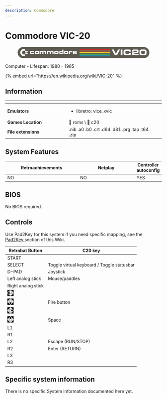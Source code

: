```yaml
---
description: Commodore
---
```


# Commodore VIC-20

<div align="left">

<figure><img src="https://raw.githubusercontent.com/fabricecaruso/es-theme-carbon/52ff37c9e265587d006945a2ba695b5a962b3a3d/art/logos/c20.svg" alt=""><figcaption></figcaption></figure>

</div>

Computer - Lifespan: 1980 - 1985

{% embed url="https://en.wikipedia.org/wiki/VIC-20" %}

## Information

<table data-header-hidden><thead><tr><th width="184"></th><th></th><th data-hidden></th></tr></thead><tbody><tr><td><strong>Emulators</strong></td><td><ul><li>libretro: vice_xvic</li></ul></td><td></td></tr><tr><td><strong>Games Location</strong></td><td><span data-gb-custom-inline data-tag="emoji" data-code="1f4c1">📁</span> roms \ <span data-gb-custom-inline data-tag="emoji" data-code="1f4c2">📂</span> c20</td><td></td></tr><tr><td><strong>File extensions</strong></td><td>.nib .a0 .b0 .crt .d64 .d81 .prg .tap .t64 .zip</td><td></td></tr></tbody></table>

## System Features

<table><thead><tr><th width="245">Retroachievements</th><th width="200">Netplay</th><th>Controller autoconfig</th></tr></thead><tbody><tr><td>NO</td><td>NO</td><td>YES</td></tr></tbody></table>

## BIOS

No BIOS required.

## Controls

Use Pad2Key for this system if you need specific mapping, see the [Pad2Key ](../../../../controllers/pad2key.md)section of this Wiki.

| Retrobat Button                                   | C20 key                                    |
| ------------------------------------------------- | ------------------------------------------ |
| START                                             |                                            |
| SELECT                                            | Toggle virtual keyboard / Toggle statusbar |
| D-PAD                                             | Joystick                                   |
| Left analog stick                                 | Mouse/paddles                              |
| Right analog stick                                |                                            |
| ![](<../../../../.gitbook/assets/image (45).png>) |                                            |
| ![](<../../../../.gitbook/assets/image (27).png>) | Fire button                                |
| ![](<../../../../.gitbook/assets/image (13).png>) |                                            |
| ![](<../../../../.gitbook/assets/image (47).png>) | Space                                      |
| L1                                                |                                            |
| R1                                                |                                            |
| L2                                                | Escape (RUN/STOP)                          |
| R2                                                | Enter (RETURN)                             |
| L3                                                |                                            |
| R3                                                |                                            |

## Specific system information

There is no specific System information documented here yet.
